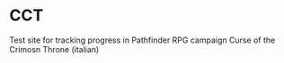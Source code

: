# CCT
Test site for tracking progress in Pathfinder RPG campaign Curse of the Crimosn Throne (italian)
